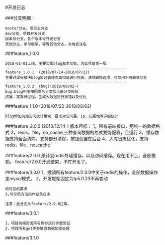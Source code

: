 #开发日志

###分支明细：

	master分支，项目主分支
	dev分支，项目开发分支
	版本号分支，各个版本号开发分支
	其他分支，学习框架，等等其他分支，本地会注名

###feature_1.0.0

	2018-01-01上线，主要实现blog基本功能。为此项目第一版
	------------------------------------------------------
	feature_1.0.1  (2018/07/14-2018/07/22)
    主要对现有模块blog后台管理页面彻底进行完善。清除删除选项，可禁用不可删等功能
	------------------------------------------------------
	feature_1.0.2  (bug)(2018/08/02-)
	bug:blog列表按照类名分类后点击分页报错
	拓展：写存储过程，生成大数据进行排错以及优化

###feature_1.1.0  (2018/07/22-2018/08/02)

    blog增加网站访问统计模块，要求对访问量，ip，归属地等详细统计

###feature_2.0.0  (2018/12/14-)
	版本目标：
	1，所有前端接口，用统一的数据格式
	2，redis，file，no_cache,三种查询数据的格式要能配置，且运行
	3，缓存数据支持全面清除，支持部分清除，按钮设置在后台
	4，入库日志优化，支持redis，file，no_cache

###feature/2.0.0
	原计划redis处理缓存，以及访问缓存。现在用不上。全部撤销。
	feature/2.0.0开发结束，不在开发了。

###feature/3.0.0
	1，撤销所有feature/2.0.0中关于redis的操作，全部数据操作走mysql模式。
	2，开发框架固定为tp5.0.23不再变动

	临时加的需求
	3,写全局方法用作记录日志

	注意：此分支从feature/2.0.0拉取。

###feature/3.0.1

	1，项目前端页面所有传参进行参数验证
	2，项目所有get传参敏感数据加密处理

###feature/3.1.0

